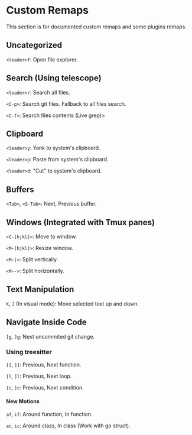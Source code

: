 # Custom Remaps
This section is for documented custom remaps and some plugins remaps.

## Uncategorized
`<leader>f`: Open file explorer.

## Search (Using telescope)
`<leader>/`: Search all files.

`<C-p>`: Search git files. Fallback to all files search.

`<C-f>`: Search files contents (Live grep)>

## Clipboard
`<leader>y`: Yank to system's clipboard.

`<leader>p`: Paste from system's clipboard.

`<leader>d`: "Cut" to system's clipboard.

## Buffers
`<Tab>`, `<S-Tab>`: Next, Previous buffer.

## Windows (Integrated with Tmux panes)
`<C-[hjkl]>`: Move to window.

`<M-[hjkl]>`: Resize window.

`<M-|>`: Split vertically.

`<M-->`: Split horizontally.

## Text Manipulation
`K`, `J` (In visual mode): Move selected text up and down.

## Navigate Inside Code

`[g`, `]g`: Next uncommited git change.

### Using treesitter
`[[`, `]]`: Previous, Next function.

`[l`, `]l`: Previous, Next loop.

`[c`, `]c`: Previous, Next condition.

#### New Motions
`af`, `if`: Around function, In function.

`ac`, `ic`: Around class, In class (Work with go struct).
